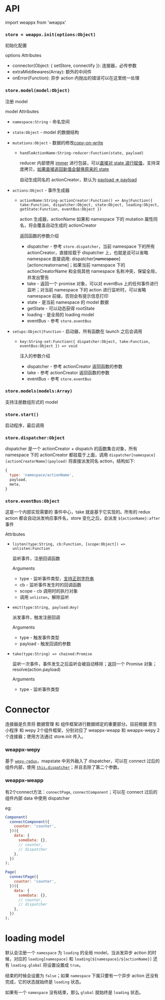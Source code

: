 # API

import weappx from 'weappx'

### `store = weappx.init(options:Object)`

初始化配置

options Attributes

* connector(Object: { setStore, connectify }): 连接器，必传参数
* extraMiddlewares(Array): 额外的中间件
* onError(Function): 异步 action 内抛出的错误可以在这里统一处理

### `store.model(model:Object)`

注册 model

model Attributes

* `namespace:String` - 命名空间
* `state:Object` - model 的数据结构
* `mutations:Object` - 数据的修改[copy-on-write](https://en.wikipedia.org/wiki/Copy-on-write)

  * `handleActionName:String-reducer:Function(state, payload)`

    reducer 内部使用 [immer](https://github.com/mweststrate/immer) 进行包装，可以[直接对 state 进行赋值](https://github.com/tolerance-go/weappx/blob/fa32121d88142b80d003ca2875b53dabb8d26622/__test__/index.test.js#L19)，支持深度拷贝，[如果直接返回新值会替换原来的 state](https://github.com/tolerance-go/weappx/blob/fa32121d88142b80d003ca2875b53dabb8d26622/__test__/index.test.js#L220)

    自动生成同名的 actionCreator，默认为 [payload => payload](https://github.com/tolerance-go/weappx/blob/fa32121d88142b80d003ca2875b53dabb8d26622/src/index.js#L72)

* `actions:Object` - 事件生成器

  * `actionName:String-actionCreator:Function() => Any|Function({ take:Function, dispatcher:Object, state:Object, loading:Object, getState:Function, eventBus:Object })`

    action 生成器，actionName 如果和 namespace 下的 mutation 属性同名，将会覆盖自动生成的 actionCreator

    返回函数的参数介绍

    * dispatcher - 参考 `store.dispatcher`，当前 namespace 下的所有 actionCreator，直接挂载于 dispatcher 上，也就是说可以省略 namespace 直接调用: dispatcher[~~namespace~~][actioncreatorname]；如果当前 namespace 下的 actionCreatorName 和全局其他 namespace 名称冲突，保留全局，并发出警告
    * take - 返回一个 promise 对象，可以对 eventBus 上的任何事件进行监听；对当前 namespace 下的 action 进行监听时，可以省略 namespace 前缀，否则会有提示信息打印
    * state - 是当前 namespace 的 model 数据
    * getState - 可以动态获得 rootState
    * loading - 是全局的 loading model
    * eventBus - 参考 `store.eventBus`

* `setups:Object|Function` - 启动器，所有函数在 launch 之后会调用

  * `key:String-set:Function({ dispatcher:Object, take:Function, eventBus:Object }) => void`

    注入的参数介绍

    * dispatcher - 参考 actionCreator 返回函数的参数
    * take - 参考 actionCreator 返回函数的参数
    * eventBus - 参考 `store.eventBus`

### `store.models(models:Array)`

支持注册数组形式的 model

### `store.start()`

启动程序，最后调用

### `store.dispatcher:Object`

dispatcher 是一个 actionCreator + dispatch 的函数集合对象，所有 namespace 下的 actionCreator 都挂载于上面，调用 `dispatcher[namespace][actionCreatorName](payload)` 将直接派发同名 action，结构如下:

```js
{
  type: 'namespace/actionName',
  payload,
  meta,
}
```

### `store.eventBus:Object`

这是一个内部实现需要的 事件中心，take 就是基于它实现的。所有的 redux action 都会自动派发响应事件名，store 变化之后，会派发 `${actionName}:after` 事件

Attributes

* `listen(type:String, cb:Function, [scope:Object]) => unlisten:Function`

  监听事件，注册回调函数

  Arguments

  * type - 监听事件类型，[支持正则字符串](https://github.com/tolerance-go/weappx/blob/a6b08584c1d2d369f6f7364730d5daa9f00465af/__test__/eventbus.test.js#L39)
  * cb - 监听事件发生时的回调函数
  * scope - cb 调用时的执行对象
  * 调用 `unlisten`，解除监听

* `emit(type:String, payload:Any)`

  派发事件，触发注册回调

  Arguments

  * type - 触发事件类型
  * payload - 触发回调的参数

* `take(type:String) => chained:Promise`

  监听一次事件，事件发生之后监听会被自动移除；返回一个 Promise 对象；resolve(action.payload)

  Arguments

  * type - 监听事件类型

# Connector

连接器是负责将 数据管理 和 组件框架进行数据绑定的重要部分。目前根据 原生小程序 和 wepy 2个组件框架，分别对应了 weappx-weapp 和 weappx-wepy 2个连接器；使用方法通过 store.init 传入。

### weappx-wepy

基于 [`wepy-redux`](https://github.com/Tencent/wepy/tree/2.0.x/packages/wepy-redux#wepy-%E5%92%8C-redux-%E7%BB%93%E5%90%88%E7%9A%84%E8%BF%9E%E6%8E%A5%E5%99%A8)，mapstate 中另外融入了 dispatcher，可以在 connect 过后的组件内部，使用 [`this.dispatcher`](https://github.com/tolerance-go/weappx/blob/fa32121d88142b80d003ca2875b53dabb8d26622/examples/src/components/counter.wpy#L80)；并且去除了第二个参数。

### weappx-weapp

有2个connect方法：`connectPage`, `connectComponent`；可以在 connect 过后的组件内部 data 中使用 dispatcher

eg:
```js
Component(
  connectComponent({
    counter: 'counter',
  })({
    data: {
      someData: {},
      // counter,
      // dispatcher
    },
  })
);

Page(
  connectPage({
    counter: 'counter',
  })({
    data: {
      someData: {},
      // counter,
      // dispatcher
    },
  })
);
```

# loading model

默认会注册一个 `namespace` 为 `loading` 的全局 model，当派发异步 action 的时候，对应的 `loading[namespace]` 和 `loading[${namespace}/${actionName}]` 还有 `loading.global` 将设置设置成 `true`。

结束的时候会设置为 `false`；如果 `namespace` 下属只要有一个异步 action 还没有完成，它的状态就始终是 `loading` 状态。

如果有一个 `namespace` 没有结束，那么 `global` 就始终是 `loading` 状态。
